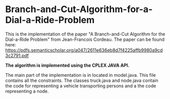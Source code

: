 # Branch-and-Cut-Algorithm-for-a-Dial-a-Ride-Problem
This is the implementation of the paper "A Branch-and-Cut Algorithm for the Dial-a-Ride Problem" from Jean-Francois Cordeau. The paper can be found here: https://pdfs.semanticscholar.org/a047/2611e636eb8d7f4225affb9980a9cd3c2791.pdf

**The algorithm is implemented using the CPLEX JAVA API.**

The main part of the implementation is in located in model.java. This file contains all the constraints. The classes truck.java and node.java contain the code for representing a vehicle transporting persons and a the code representing a node.
